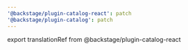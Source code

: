 ```yaml
---
'@backstage/plugin-catalog-react': patch
'@backstage/plugin-catalog': patch
---
```


export translationRef from @backstage/plugin-catalog-react
